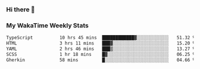 ### Hi there 👋

<!--
**royschrauwen/royschrauwen** is a ✨ _special_ ✨ repository because its `README.md` (this file) appears on your GitHub profile.

Here are some ideas to get you started:

- 🔭 I’m currently working on ...
- 🌱 I’m currently learning ...
- 👯 I’m looking to collaborate on ...
- 🤔 I’m looking for help with ...
- 💬 Ask me about ...
- 📫 How to reach me: ...
- 😄 Pronouns: ...
- ⚡ Fun fact: ...
-->


### My WakaTime Weekly Stats
<!--START_SECTION:waka-->

```txt
TypeScript          10 hrs 45 mins  ████████████▓░░░░░░░░░░░░   51.32 %
HTML                3 hrs 11 mins   ███▓░░░░░░░░░░░░░░░░░░░░░   15.20 %
YAML                2 hrs 46 mins   ███▒░░░░░░░░░░░░░░░░░░░░░   13.27 %
SCSS                1 hr 18 mins    █▓░░░░░░░░░░░░░░░░░░░░░░░   06.25 %
Gherkin             58 mins         █░░░░░░░░░░░░░░░░░░░░░░░░   04.66 %
```

<!--END_SECTION:waka-->
